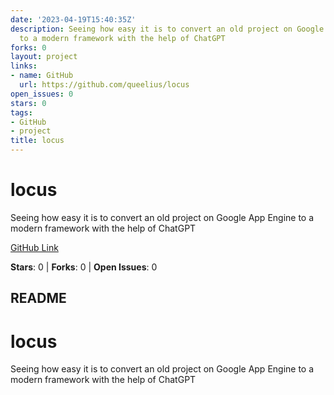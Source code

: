 ```yaml
---
date: '2023-04-19T15:40:35Z'
description: Seeing how easy it is to convert an old project on Google App Engine
  to a modern framework with the help of ChatGPT
forks: 0
layout: project
links:
- name: GitHub
  url: https://github.com/queelius/locus
open_issues: 0
stars: 0
tags:
- GitHub
- project
title: locus
---
```


# locus
Seeing how easy it is to convert an old project on Google App Engine to a modern framework with the help of ChatGPT

[GitHub Link](https://github.com/queelius/locus)

**Stars**: 0 | **Forks**: 0 | **Open Issues**: 0

## README
# locus
Seeing how easy it is to convert an old project on Google App Engine to a modern framework with the help of ChatGPT
